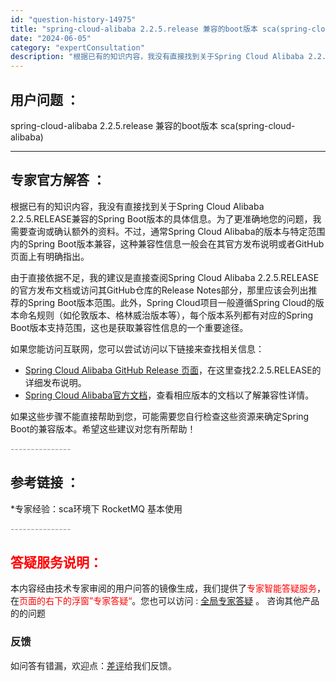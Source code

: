 ```yaml
---
id: "question-history-14975"
title: "spring-cloud-alibaba 2.2.5.release 兼容的boot版本 sca(spring-cloud-alibaba)"
date: "2024-06-05"
category: "expertConsultation"
description: "根据已有的知识内容，我没有直接找到关于Spring Cloud Alibaba 2.2.5.RELEASE兼容的Spring Boot版本的具体信息。为了更准确地您的问题，我需要查询或确认额外的资料。不过，通常Spring Cloud Alibaba的版本与特定范围内的Spring Boot版本兼容"
---
```


## 用户问题 ： 
 spring-cloud-alibaba 2.2.5.release 兼容的boot版本 sca(spring-cloud-alibaba) 

---------------
## 专家官方解答 ：

根据已有的知识内容，我没有直接找到关于Spring Cloud Alibaba 2.2.5.RELEASE兼容的Spring Boot版本的具体信息。为了更准确地您的问题，我需要查询或确认额外的资料。不过，通常Spring Cloud Alibaba的版本与特定范围内的Spring Boot版本兼容，这种兼容性信息一般会在其官方发布说明或者GitHub页面上有明确指出。

由于直接依据不足，我的建议是直接查阅Spring Cloud Alibaba 2.2.5.RELEASE的官方发布文档或访问其GitHub仓库的Release Notes部分，那里应该会列出推荐的Spring Boot版本范围。此外，Spring Cloud项目一般遵循Spring Cloud的版本命名规则（如伦敦版本、格林威治版本等），每个版本系列都有对应的Spring Boot版本支持范围，这也是获取兼容性信息的一个重要途径。

如果您能访问互联网，您可以尝试访问以下链接来查找相关信息：
- [Spring Cloud Alibaba GitHub Release 页面](https://github.com/alibaba/spring-cloud-alibaba/releases)，在这里查找2.2.5.RELEASE的详细发布说明。
- [Spring Cloud Alibaba官方文档](https://spring-cloud-alibaba.github.io/spring-cloud-alibaba/2.2.x/en-US/)，查看相应版本的文档以了解兼容性详情。

如果这些步骤不能直接帮助到您，可能需要您自行检查这些资源来确定Spring Boot的兼容版本。希望这些建议对您有所帮助！


<font color="#949494">---------------</font> 


## 参考链接 ：

*专家经验：sca环境下 RocketMQ 基本使用 


 <font color="#949494">---------------</font> 
 


## <font color="#FF0000">答疑服务说明：</font> 

本内容经由技术专家审阅的用户问答的镜像生成，我们提供了<font color="#FF0000">专家智能答疑服务</font>，在<font color="#FF0000">页面的右下的浮窗”专家答疑“</font>。您也可以访问 : [全局专家答疑](https://opensource.alibaba.com/chatBot) 。 咨询其他产品的的问题

### 反馈
如问答有错漏，欢迎点：[差评](https://ai.nacos.io/user/feedbackByEnhancerGradePOJOID?enhancerGradePOJOId=15080)给我们反馈。
